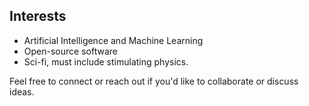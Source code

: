 ## Interests

- Artificial Intelligence and Machine Learning  
- Open-source software  
- Sci-fi, must include stimulating physics.  

Feel free to connect or reach out if you'd like to collaborate or discuss ideas.  
